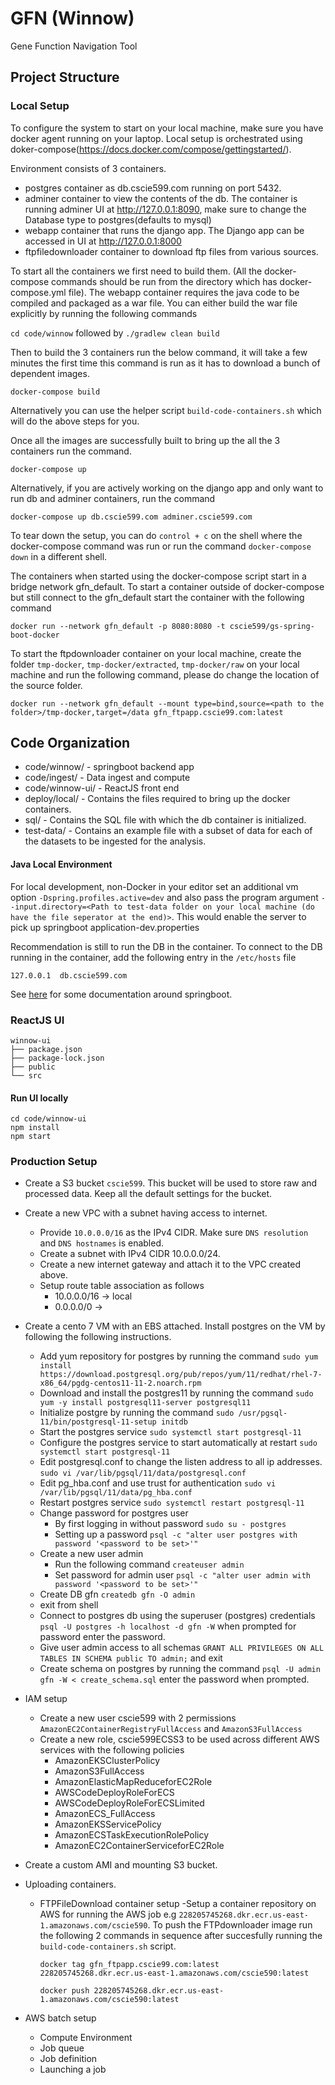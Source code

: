 # GFN (Winnow)
Gene Function Navigation Tool

## Project Structure

### Local Setup
 To configure the system to start on your local machine, make sure you have docker agent running on your laptop. Local setup is orchestrated using doker-compose(https://docs.docker.com/compose/gettingstarted/).
 
 Environment consists of 3 containers.
 * postgres container as db.cscie599.com running on port 5432.
 * adminer container to view the contents of the db. The container is running adminer UI at http://127.0.0.1:8090, make sure to change the Database type to postgres(defaults to mysql)
 * webapp container that runs the django app. The Django app can be accessed in UI at http://127.0.0.1:8000
 * ftpfiledownloader container to download ftp files from various sources.
 
 To start all the containers we first need to build them. (All the docker-compose commands should be run from the directory which has docker-compose.yml file). The webapp container requires the java code to be compiled and packaged as a war file. You can either build the war file explicitly by running the following commands
 
 `cd code/winnow` followed by `./gradlew clean build`
 
 Then to build the 3 containers run the below command, it will take a few minutes the first time this command is run as it has to download a bunch of dependent images.
 
 `docker-compose build`
 
 Alternatively you can use the helper script `build-code-containers.sh` which will do the above steps for you.
 
 Once all the images are successfully built to bring up the all the 3 containers run the command.
 
 `docker-compose up`
 
 Alternatively, if you are actively working on the django app and only want to run db and adminer containers, run the command
 
 `docker-compose up db.cscie599.com adminer.cscie599.com` 
 
 To tear down the setup, you can do `control + c` on the shell where the docker-compose command was run or run the command `docker-compose down` in a different shell.
 
 The containers when started using the docker-compose script start in a bridge network gfn_default. To start a container outside of docker-compose but still connect to the gfn_default start the container with the following command
 
 `docker run --network gfn_default -p 8080:8080 -t cscie599/gs-spring-boot-docker`
 
 To start the ftpdownloader container on your local machine, create the folder `tmp-docker`, `tmp-docker/extracted`, `tmp-docker/raw` on your local machine and run the following command, please do change the location of the source folder.
 
 `docker run --network gfn_default --mount type=bind,source=<path to the folder>/tmp-docker,target=/data gfn_ftpapp.cscie99.com:latest`
    
## Code Organization
* code/winnow/ - springboot backend app
* code/ingest/ - Data ingest and compute
* code/winnow-ui/ - ReactJS front end
* deploy/local/ - Contains the files required to bring up the docker containers.
* sql/ - Contains the SQL file with which the db container is initialized.
* test-data/ - Contains an example file with a subset of data for each of the datasets to be ingested for the analysis.

#### Java Local Environment 
For local development, non-Docker in your editor set an additional vm option `-Dspring.profiles.active=dev` and also pass the program argument `--input.directory=<Path to test-data folder on your local machine (do have the file seperator at the end)>`. This would enable the server to pick up springboot application-dev.properties 

Recommendation is still to run the DB in the container. To connect to the DB running in the container, add the following entry in the `/etc/hosts` file

`127.0.0.1	db.cscie599.com`

See [here](./code/winnow/HELP.md) for some documentation around springboot.

### ReactJS UI
```
winnow-ui
├── package.json
├── package-lock.json
├── public
└── src
```

#### Run UI locally
```shell script
cd code/winnow-ui
npm install
npm start
```


### Production Setup ###
* Create a S3 bucket `cscie599`. This bucket will be used to store raw and processed data. Keep all the default settings for the bucket.

* Create a new VPC with a subnet having access to internet.
  - Provide `10.0.0.0/16` as the IPv4 CIDR. Make sure `DNS resolution` and `DNS hostnames` is enabled.
  - Create a subnet with IPv4 CIDR 10.0.0.0/24.
  - Create a new internet gateway and attach it to the VPC created above.
  - Setup route table association as follows
    - 10.0.0.0/16 -> local
    - 0.0.0.0/0   -> <internet-gateway>

* Create a cento 7 VM with an EBS attached. Install postgres on the VM by following the following instructions.
  - Add yum repository for postgres by running the command `sudo yum install https://download.postgresql.org/pub/repos/yum/11/redhat/rhel-7-x86_64/pgdg-centos11-11-2.noarch.rpm`
  - Download and install the postgres11 by running the command `sudo yum -y install postgresql11-server postgresql11`
  - Initialize postgre by running the command `sudo /usr/pgsql-11/bin/postgresql-11-setup initdb`
  - Start the postgres service `sudo systemctl start postgresql-11`
  - Configure the postgres service to start automatically at restart `sudo systemctl start postgresql-11`
  - Edit postgresql.conf to change the listen address to all ip addresses. `sudo vi /var/lib/pgsql/11/data/postgresql.conf`
  - Edit pg_hba.conf and use trust for authentication `sudo vi /var/lib/pgsql/11/data/pg_hba.conf`
  - Restart postgres service `sudo systemctl restart postgresql-11`
  - Change password for postgres user 
    - By first logging in without password `sudo su - postgres`
    - Setting up a password `psql -c "alter user postgres with password '<password to be set>'"`
  - Create a new user admin
    - Run the following command `createuser admin`
    - Set password for admin user `psql -c "alter user admin with password '<password to be set>'"`
  - Create DB gfn `createdb gfn -O admin`
  - exit from shell
  - Connect to postgres db using the superuser (postgres) credentials `psql -U postgres -h localhost -d gfn -W` when prompted for password enter the password.
  - Give user admin access to all schemas `GRANT ALL PRIVILEGES ON ALL TABLES IN SCHEMA public TO admin;` and exit
  - Create schema on postgres by running the command `psql -U admin gfn -W < create_schema.sql` enter the password when prompted.

* IAM setup
  - Create a new user cscie599 with 2 permissions `AmazonEC2ContainerRegistryFullAccess` and `AmazonS3FullAccess`
  - Create a new role, cscie599ECSS3 to be used across different AWS services with the following policies
    - AmazonEKSClusterPolicy
    - AmazonS3FullAccess
    - AmazonElasticMapReduceforEC2Role
    - AWSCodeDeployRoleForECS
    - AWSCodeDeployRoleForECSLimited
    - AmazonECS_FullAccess
    - AmazonEKSServicePolicy
    - AmazonECSTaskExecutionRolePolicy
    - AmazonEC2ContainerServiceforEC2Role
     
* Create a custom AMI and mounting S3 bucket.
      
* Uploading containers.
  - FTPFileDownload container setup
    -Setup a container repository on AWS for running the AWS job e.g `228205745268.dkr.ecr.us-east-1.amazonaws.com/cscie590`. To push the FTPdownloader image run the following 2 commands in sequence after succesfully running the `build-code-containers.sh` script.

      `docker tag gfn_ftpapp.cscie99.com:latest 228205745268.dkr.ecr.us-east-1.amazonaws.com/cscie590:latest`

      `docker push 228205745268.dkr.ecr.us-east-1.amazonaws.com/cscie590:latest`

* AWS batch setup
  - Compute Environment
  - Job queue
  - Job definition
  - Launching a job